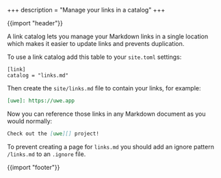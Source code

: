 +++
description = "Manage your links in a catalog"
+++

{{import "header"}}

A link catalog lets you manage your Markdown links in a single location which makes it easier to update links and prevents duplication.

To use a link catalog add this table to your `site.toml` settings:

```
[link]
catalog = "links.md"
```

Then create the `site/links.md` file to contain your links, for example:

```markdown
[uwe]: https://uwe.app
```

Now you can reference those links in any Markdown document as you would normally:

```markdown
Check out the [uwe][] project!
```

<!-- NOTE: make this a note -->

To prevent creating a page for `links.md` you should add an ignore pattern `/links.md` to an `.ignore` file.

{{import "footer"}}
